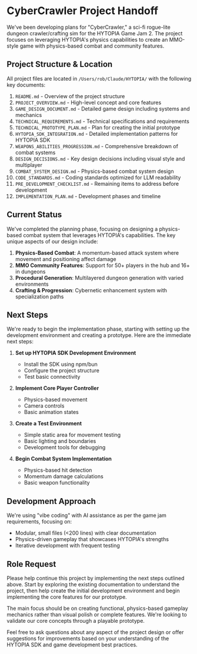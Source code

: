# CyberCrawler Project Handoff

We've been developing plans for "CyberCrawler," a sci-fi rogue-lite dungeon crawler/crafting sim for the HYTOPIA Game Jam 2. The project focuses on leveraging HYTOPIA's physics capabilities to create an MMO-style game with physics-based combat and community features.

## Project Structure & Location

All project files are located in `/Users/rob/Claude/HYTOPIA/` with the following key documents:

1. `README.md` - Overview of the project structure
2. `PROJECT_OVERVIEW.md` - High-level concept and core features
3. `GAME_DESIGN_DOCUMENT.md` - Detailed game design including systems and mechanics
4. `TECHNICAL_REQUIREMENTS.md` - Technical specifications and requirements
5. `TECHNICAL_PROTOTYPE_PLAN.md` - Plan for creating the initial prototype
6. `HYTOPIA_SDK_INTEGRATION.md` - Detailed implementation patterns for HYTOPIA SDK
7. `WEAPONS_ABILITIES_PROGRESSION.md` - Comprehensive breakdown of combat systems
8. `DESIGN_DECISIONS.md` - Key design decisions including visual style and multiplayer
9. `COMBAT_SYSTEM_DESIGN.md` - Physics-based combat system design
10. `CODE_STANDARDS.md` - Coding standards optimized for LLM readability
11. `PRE_DEVELOPMENT_CHECKLIST.md` - Remaining items to address before development
12. `IMPLEMENTATION_PLAN.md` - Development phases and timeline

## Current Status

We've completed the planning phase, focusing on designing a physics-based combat system that leverages HYTOPIA's capabilities. The key unique aspects of our design include:

1. **Physics-Based Combat**: A momentum-based attack system where movement and positioning affect damage
2. **MMO Community Features**: Support for 50+ players in the hub and 16+ in dungeons
3. **Procedural Generation**: Multilayered dungeon generation with varied environments
4. **Crafting & Progression**: Cybernetic enhancement system with specialization paths

## Next Steps

We're ready to begin the implementation phase, starting with setting up the development environment and creating a prototype. Here are the immediate next steps:

1. **Set up HYTOPIA SDK Development Environment**
   - Install the SDK using npm/bun
   - Configure the project structure
   - Test basic connectivity

2. **Implement Core Player Controller**
   - Physics-based movement
   - Camera controls
   - Basic animation states

3. **Create a Test Environment**
   - Simple static area for movement testing
   - Basic lighting and boundaries
   - Development tools for debugging

4. **Begin Combat System Implementation**
   - Physics-based hit detection
   - Momentum damage calculations
   - Basic weapon functionality

## Development Approach

We're using "vibe coding" with AI assistance as per the game jam requirements, focusing on:
- Modular, small files (<200 lines) with clear documentation
- Physics-driven gameplay that showcases HYTOPIA's strengths
- Iterative development with frequent testing

## Role Request

Please help continue this project by implementing the next steps outlined above. Start by exploring the existing documentation to understand the project, then help create the initial development environment and begin implementing the core features for our prototype.

The main focus should be on creating functional, physics-based gameplay mechanics rather than visual polish or complete features. We're looking to validate our core concepts through a playable prototype.

Feel free to ask questions about any aspect of the project design or offer suggestions for improvements based on your understanding of the HYTOPIA SDK and game development best practices.
